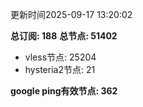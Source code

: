 更新时间2025-09-17 13:20:02

**总订阅: 188**
**总节点: 51402**
- vless节点: 25204
- hysteria2节点: 21

**google ping有效节点: 362**
